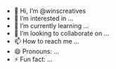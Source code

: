 - 👋 Hi, I’m @winscreatives
- 👀 I’m interested in ...
- 🌱 I’m currently learning ...
- 💞️ I’m looking to collaborate on ...
- 📫 How to reach me ...
- 😄 Pronouns: ...
- ⚡ Fun fact: ...

<!---
winscreatives/winscreatives is a ✨ special ✨ repository because its `README.md` (this file) appears on your GitHub profile.
You can click the Preview link to take a look at your changes.
--->
